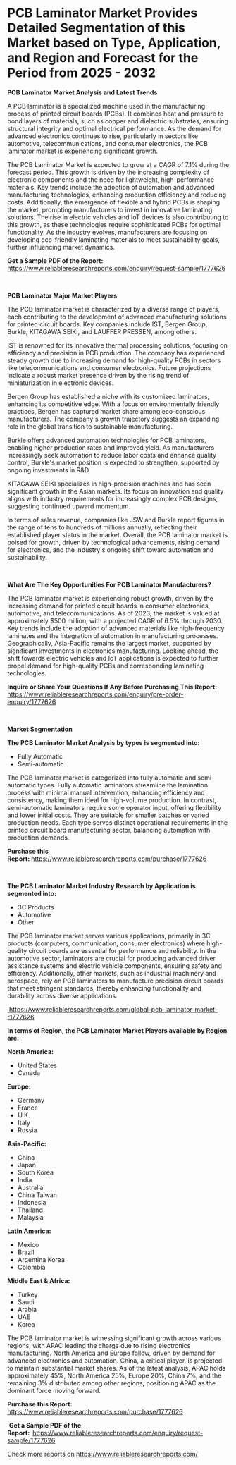 <p><h1>PCB Laminator Market Provides Detailed Segmentation of this Market based on Type, Application, and Region and Forecast for the Period from 2025 - 2032</h1></p><p><strong>PCB Laminator Market Analysis and Latest Trends</strong></p>
<p><p>A PCB laminator is a specialized machine used in the manufacturing process of printed circuit boards (PCBs). It combines heat and pressure to bond layers of materials, such as copper and dielectric substrates, ensuring structural integrity and optimal electrical performance. As the demand for advanced electronics continues to rise, particularly in sectors like automotive, telecommunications, and consumer electronics, the PCB laminator market is experiencing significant growth.</p><p>The PCB Laminator Market is expected to grow at a CAGR of 7.1% during the forecast period. This growth is driven by the increasing complexity of electronic components and the need for lightweight, high-performance materials. Key trends include the adoption of automation and advanced manufacturing technologies, enhancing production efficiency and reducing costs. Additionally, the emergence of flexible and hybrid PCBs is shaping the market, prompting manufacturers to invest in innovative laminating solutions. The rise in electric vehicles and IoT devices is also contributing to this growth, as these technologies require sophisticated PCBs for optimal functionality. As the industry evolves, manufacturers are focusing on developing eco-friendly laminating materials to meet sustainability goals, further influencing market dynamics.</p></p>
<p><strong>Get a Sample PDF of the Report:&nbsp;</strong> <a href="https://www.reliableresearchreports.com/enquiry/request-sample/1777626?utm_campaign=3250&utm_medium=2&utm_source=Github&utm_content=ia&utm_term=09042025&utm_id=pcb-laminator">https://www.reliableresearchreports.com/enquiry/request-sample/1777626</a></p>
<p>&nbsp;</p>
<p><strong>PCB Laminator Major Market Players</strong></p>
<p><p>The PCB laminator market is characterized by a diverse range of players, each contributing to the development of advanced manufacturing solutions for printed circuit boards. Key companies include IST, Bergen Group, Burkle, KITAGAWA SEIKI, and LAUFFER PRESSEN, among others.</p><p>IST is renowned for its innovative thermal processing solutions, focusing on efficiency and precision in PCB production. The company has experienced steady growth due to increasing demand for high-quality PCBs in sectors like telecommunications and consumer electronics. Future projections indicate a robust market presence driven by the rising trend of miniaturization in electronic devices.</p><p>Bergen Group has established a niche with its customized laminators, enhancing its competitive edge. With a focus on environmentally friendly practices, Bergen has captured market share among eco-conscious manufacturers. The company's growth trajectory suggests an expanding role in the global transition to sustainable manufacturing.</p><p>Burkle offers advanced automation technologies for PCB laminators, enabling higher production rates and improved yield. As manufacturers increasingly seek automation to reduce labor costs and enhance quality control, Burkle's market position is expected to strengthen, supported by ongoing investments in R&D.</p><p>KITAGAWA SEIKI specializes in high-precision machines and has seen significant growth in the Asian markets. Its focus on innovation and quality aligns with industry requirements for increasingly complex PCB designs, suggesting continued upward momentum.</p><p>In terms of sales revenue, companies like JSW and Burkle report figures in the range of tens to hundreds of millions annually, reflecting their established player status in the market. Overall, the PCB laminator market is poised for growth, driven by technological advancements, rising demand for electronics, and the industry's ongoing shift toward automation and sustainability.</p></p>
<p>&nbsp;</p>
<p><strong>What Are The Key Opportunities For PCB Laminator Manufacturers?</strong></p>
<p><p>The PCB laminator market is experiencing robust growth, driven by the increasing demand for printed circuit boards in consumer electronics, automotive, and telecommunications. As of 2023, the market is valued at approximately $500 million, with a projected CAGR of 6.5% through 2030. Key trends include the adoption of advanced materials like high-frequency laminates and the integration of automation in manufacturing processes. Geographically, Asia-Pacific remains the largest market, supported by significant investments in electronics manufacturing. Looking ahead, the shift towards electric vehicles and IoT applications is expected to further propel demand for high-quality PCBs and corresponding laminating technologies.</p></p>
<p><strong>Inquire or Share Your Questions If Any Before Purchasing This Report:</strong> <a href="https://www.reliableresearchreports.com/enquiry/pre-order-enquiry/1777626?utm_campaign=3250&utm_medium=2&utm_source=Github&utm_content=ia&utm_term=09042025&utm_id=pcb-laminator">https://www.reliableresearchreports.com/enquiry/pre-order-enquiry/1777626</a></p>
<p>&nbsp;</p>
<p><strong>Market Segmentation</strong></p>
<p><strong>The PCB Laminator Market Analysis by types is segmented into:</strong></p>
<p><ul><li>Fully Automatic</li><li>Semi-automatic</li></ul></p>
<p><p>The PCB laminator market is categorized into fully automatic and semi-automatic types. Fully automatic laminators streamline the lamination process with minimal manual intervention, enhancing efficiency and consistency, making them ideal for high-volume production. In contrast, semi-automatic laminators require some operator input, offering flexibility and lower initial costs. They are suitable for smaller batches or varied production needs. Each type serves distinct operational requirements in the printed circuit board manufacturing sector, balancing automation with production demands.</p></p>
<p><strong>Purchase this Report:&nbsp;</strong><a href="https://www.reliableresearchreports.com/purchase/1777626?utm_campaign=3250&utm_medium=2&utm_source=Github&utm_content=ia&utm_term=09042025&utm_id=pcb-laminator">https://www.reliableresearchreports.com/purchase/1777626</a></p>
<p>&nbsp;</p>
<p><strong>The PCB Laminator Market Industry Research by Application is segmented into:</strong></p>
<p><ul><li>3C Products</li><li>Automotive</li><li>Other</li></ul></p>
<p><p>The PCB laminator market serves various applications, primarily in 3C products (computers, communication, consumer electronics) where high-quality circuit boards are essential for performance and reliability. In the automotive sector, laminators are crucial for producing advanced driver assistance systems and electric vehicle components, ensuring safety and efficiency. Additionally, other markets, such as industrial machinery and aerospace, rely on PCB laminators to manufacture precision circuit boards that meet stringent standards, thereby enhancing functionality and durability across diverse applications.</p></p>
<p><a href="https://www.reliableresearchreports.com/global-pcb-laminator-market-r1777626?utm_campaign=3250&utm_medium=2&utm_source=Github&utm_content=ia&utm_term=09042025&utm_id=pcb-laminator">&nbsp;https://www.reliableresearchreports.com/global-pcb-laminator-market-r1777626</a></p>
<p><strong>In terms of Region, the PCB Laminator Market Players available by Region are:</strong></p>
<p>
    <p> <strong> North America: </strong>
        <ul>
            <li>United States</li>
            <li>Canada</li>
        </ul>
        </p> 
    <p> <strong> Europe: </strong>
        <ul>
            <li>Germany</li>
            <li>France</li>
            <li>U.K.</li>
            <li>Italy</li>
            <li>Russia</li>
        </ul>
        </p> 
    <p> <strong> Asia-Pacific: </strong>
        <ul>
            <li>China</li>
            <li>Japan</li>
            <li>South Korea</li>
            <li>India</li>
            <li>Australia</li>
            <li>China Taiwan</li>
            <li>Indonesia</li>
            <li>Thailand</li>
            <li>Malaysia</li>
        </ul>
        </p> 
    <p> <strong> Latin America: </strong>
        <ul>
            <li>Mexico</li>
            <li>Brazil</li>
            <li>Argentina Korea</li>
            <li>Colombia</li>
        </ul>
        </p> 
    <p> <strong> Middle East & Africa: </strong>
        <ul>
            <li>Turkey</li>
            <li>Saudi</li>
            <li>Arabia</li>
            <li>UAE</li>
            <li>Korea</li>
        </ul>
    </p>
    </p>
<p><p>The PCB laminator market is witnessing significant growth across various regions, with APAC leading the charge due to rising electronics manufacturing. North America and Europe follow, driven by demand for advanced electronics and automation. China, a critical player, is projected to maintain substantial market shares. As of the latest analysis, APAC holds approximately 45%, North America 25%, Europe 20%, China 7%, and the remaining 3% distributed among other regions, positioning APAC as the dominant force moving forward.</p></p>
<p><strong>Purchase this Report: </strong><a href="https://www.reliableresearchreports.com/purchase/1777626?utm_campaign=3250&utm_medium=2&utm_source=Github&utm_content=ia&utm_term=09042025&utm_id=pcb-laminator">https://www.reliableresearchreports.com/purchase/1777626</a></p>
<p>&nbsp;<strong>Get a Sample PDF of the Report:&nbsp;&nbsp;</strong><a href="https://www.reliableresearchreports.com/enquiry/request-sample/1777626?utm_campaign=3250&utm_medium=2&utm_source=Github&utm_content=ia&utm_term=09042025&utm_id=pcb-laminator">https://www.reliableresearchreports.com/enquiry/request-sample/1777626</a></p>
<p><strong></strong></p>
<p>Check more reports on <a href="https://www.reliableresearchreports.com/?utm_campaign=3250&utm_medium=2&utm_source=Github&utm_content=ia&utm_term=09042025&utm_id=pcb-laminator">https://www.reliableresearchreports.com/</a></p>